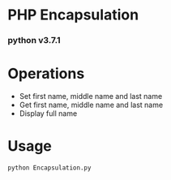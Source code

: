 # PHP Encapsulation  
### python v3.7.1  

# Operations  

* Set first name, middle name and last name  
* Get first name, middle name and last name  
* Display full name  

  
# Usage  
```
python Encapsulation.py  
```
